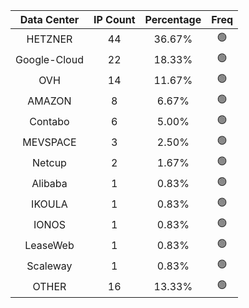 | Data Center | IP Count | Percentage | Freq |
|:------------:|:--------:|:-----------:|:-----:|
| HETZNER | 44 | 36.67% | 🟢 |
| Google-Cloud | 22 | 18.33% | 🟢 |
| OVH | 14 | 11.67% | 🟢 |
| AMAZON | 8 | 6.67% | 🟢 |
| Contabo | 6 | 5.00% | 🟢 |
| MEVSPACE | 3 | 2.50% | 🟢 |
| Netcup | 2 | 1.67% | 🟢 |
| Alibaba | 1 | 0.83% | 🟢 |
| IKOULA | 1 | 0.83% | 🟢 |
| IONOS | 1 | 0.83% | 🟢 |
| LeaseWeb | 1 | 0.83% | 🟢 |
| Scaleway | 1 | 0.83% | 🟢 |
| OTHER | 16 | 13.33% | 🟢 |